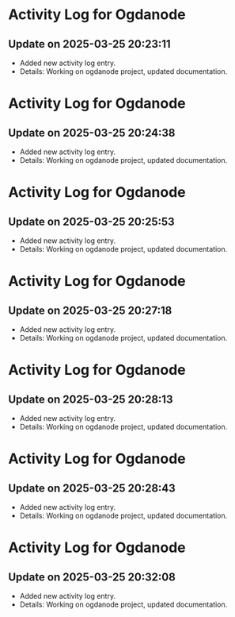 # Activity Log for Ogdanode

## Update on 2025-03-25 20:23:11
- Added new activity log entry.
- Details: Working on ogdanode project, updated documentation.

# Activity Log for Ogdanode

## Update on 2025-03-25 20:24:38
- Added new activity log entry.
- Details: Working on ogdanode project, updated documentation.

# Activity Log for Ogdanode

## Update on 2025-03-25 20:25:53
- Added new activity log entry.
- Details: Working on ogdanode project, updated documentation.

# Activity Log for Ogdanode

## Update on 2025-03-25 20:27:18
- Added new activity log entry.
- Details: Working on ogdanode project, updated documentation.

# Activity Log for Ogdanode

## Update on 2025-03-25 20:28:13
- Added new activity log entry.
- Details: Working on ogdanode project, updated documentation.

# Activity Log for Ogdanode

## Update on 2025-03-25 20:28:43
- Added new activity log entry.
- Details: Working on ogdanode project, updated documentation.

# Activity Log for Ogdanode

## Update on 2025-03-25 20:32:08
- Added new activity log entry.
- Details: Working on ogdanode project, updated documentation.

